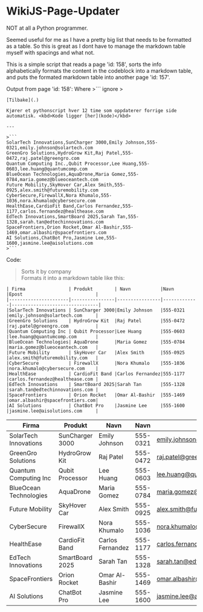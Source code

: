 # WikiJS-Page-Updater

NOT at all a Python programmer.

Seemed useful for me as I have a pretty big list that needs to be formatted as a table. So this is great as I dont have to manage the markdown table myself with spacings and what not.

This is a simple script that reads a page 'id: 158', sorts the info alphabetically formats the content in the codeblock into a markdown table, and puts the formated markdown table into another page 'id: 157'.

Output from page 'id: 158':
Where >``` ignore >
```
[Tilbake](.)

Kjører et pythonscript hver 12 time som oppdaterer forrige side automatisk. <kbd>Kode ligger [her](kode)</kbd>

---

>```
SolarTech Innovations,SunCharger 3000,Emily Johnson,555-0321,emily.johnson@solartech.com
GreenGro Solutions,HydroGrow Kit,Raj Patel,555-0472,raj.patel@greengro.com
Quantum Computing Inc.,Qubit Processor,Lee Huang,555-0603,lee.huang@quantumcomp.com
BlueOcean Technologies,AquaDrone,Maria Gomez,555-0784,maria.gomez@blueoceantech.com
Future Mobility,SkyHover Car,Alex Smith,555-0925,alex.smith@futuremobility.com
CyberSecure,FirewallX,Nora Khumalo,555-1036,nora.khumalo@cybersecure.com
HealthEase,CardioFit Band,Carlos Fernandez,555-1177,carlos.fernandez@healthease.com
EdTech Innovations,SmartBoard 2025,Sarah Tan,555-1328,sarah.tan@edtechinnovations.com
SpaceFrontiers,Orion Rocket,Omar Al-Bashir,555-1469,omar.albashir@spacefrontiers.com
AI Solutions,ChatBot Pro,Jasmine Lee,555-1600,jasmine.lee@aisolutions.com
>```
```
Code:
 > Sorts it by company    
 > Formats it into a markdown table like this:
```
| Firma                | Produkt        | Navn           |Navn         |Epost                           |
|----------------------|----------------|----------------|-------------|--------------------------------|
|SolarTech Innovations | SunCharger 3000|Emily Johnson   |555-0321     |emily.johnson@solartech.com     |
|GreenGro Solutions    | HydroGrow Kit  |Raj Patel       |555-0472     |raj.patel@greengro.com          |
|Quantum Computing Inc | Qubit Processor|Lee Huang       |555-0603     |lee.huang@quantumcomp.com       |
|BlueOcean Technologies| AquaDrone      |Maria Gomez     |555-0784     |maria.gomez@blueoceantech.com   |
|Future Mobility       | SkyHover Car   |Alex Smith      |555-0925     |alex.smith@futuremobility.com   |
|CyberSecure           | FirewallX      |Nora Khumalo    |555-1036     |nora.khumalo@cybersecure.com    |
|HealthEase            | CardioFit Band |Carlos Fernandez|555-1177     |carlos.fernandez@healthease.com |
|EdTech Innovations    | SmartBoard 2025|Sarah Tan       |555-1328     |sarah.tan@edtechinnovations.com |
|SpaceFrontiers        | Orion Rocket   |Omar Al-Bashir  |555-1469     |omar.albashir@spacefrontiers.com|
|AI Solutions          | ChatBot Pro    |Jasmine Lee     |555-1600     |jasmine.lee@aisolutions.com     |
```
| Firma                | Produkt        | Navn           |Navn         |Epost                           |
|----------------------|----------------|----------------|-------------|--------------------------------|
|SolarTech Innovations | SunCharger 3000|Emily Johnson   |555-0321     |emily.johnson@solartech.com     |
|GreenGro Solutions    | HydroGrow Kit  |Raj Patel       |555-0472     |raj.patel@greengro.com          |
|Quantum Computing Inc | Qubit Processor|Lee Huang       |555-0603     |lee.huang@quantumcomp.com       |
|BlueOcean Technologies| AquaDrone      |Maria Gomez     |555-0784     |maria.gomez@blueoceantech.com   |
|Future Mobility       | SkyHover Car   |Alex Smith      |555-0925     |alex.smith@futuremobility.com   |
|CyberSecure           | FirewallX      |Nora Khumalo    |555-1036     |nora.khumalo@cybersecure.com    |
|HealthEase            | CardioFit Band |Carlos Fernandez|555-1177     |carlos.fernandez@healthease.com |
|EdTech Innovations    | SmartBoard 2025|Sarah Tan       |555-1328     |sarah.tan@edtechinnovations.com |
|SpaceFrontiers        | Orion Rocket   |Omar Al-Bashir  |555-1469     |omar.albashir@spacefrontiers.com|
|AI Solutions          | ChatBot Pro    |Jasmine Lee     |555-1600     |jasmine.lee@aisolutions.com     |





